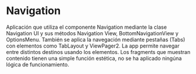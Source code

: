 <h1>Navigation</h1>

Aplicación que utiliza el componente Navigation mediante la clase Navigation UI y sus métodos Navigation View, BottomNavigationView y OptionsMenu.
También se aplica la navegación mediante pestañas (Tabs) con elementos como TabLayout y ViewPager2.
La app permite navegar entre distintos destinos usando los elementos.
Los fragments que muestran contenido tienen una simple función estética, no se ha aplicado ningúna lógica de funcionamiento.
